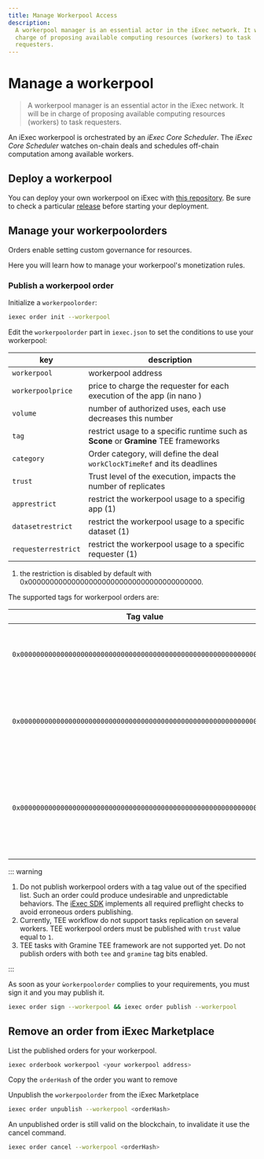 ```yaml
---
title: Manage Workerpool Access
description:
  A workerpool manager is an essential actor in the iExec network. It will be in
  charge of proposing available computing resources (workers) to task
  requesters.
---
```


# Manage a workerpool

> A workerpool manager is an essential actor in the iExec network. It will be in
> charge of proposing available computing resources (workers) to task
> requesters.

An iExec workerpool is orchestrated by an _iExec Core Scheduler_. The _iExec
Core Scheduler_ watches on-chain deals and schedules off-chain computation among
available workers.

## Deploy a workerpool

You can deploy your own workerpool on iExec with
[this repository](https://github.com/iExecBlockchainComputing/deploy-workerpool).
Be sure to check a particular
[release](https://github.com/iExecBlockchainComputing/deploy-workerpool/releases)
before starting your deployment.

## Manage your workerpoolorders

Orders enable setting custom governance for resources.

Here you will learn how to manage your workerpool's monetization rules.

### Publish a workerpool order

Initialize a `workerpoolorder`:

```bash
iexec order init --workerpool
```

Edit the `workerpoolorder` part in `iexec.json` to set the conditions to use
your workerpool:

| key                 | description                                                                          |
| ------------------- | ------------------------------------------------------------------------------------ |
| `workerpool`        | workerpool address                                                                   |
| `workerpoolprice`   | price to charge the requester for each execution of the app (in nano <TokenSymbol />)                |
| `volume`            | number of authorized uses, each use decreases this number                            |
| `tag`               | restrict usage to a specific runtime such as **Scone** or **Gramine** TEE frameworks |
| `category`          | Order category, will define the deal `workClockTimeRef` and its deadlines            |
| `trust`             | Trust level of the execution, impacts the number of replicates                       |
| `apprestrict`       | restrict the workerpool usage to a specifig app (1)                                  |
| `datasetrestrict`   | restrict the workerpool usage to a specific dataset (1)                              |
| `requesterrestrict` | restrict the workerpool usage to a specific requester (1)                            |

1. the restriction is disabled by default with
   0x0000000000000000000000000000000000000000.

The supported tags for workerpool orders are:

| Tag value                                                            | Description                                                                               |
| -------------------------------------------------------------------- | ----------------------------------------------------------------------------------------- |
| `0x0000000000000000000000000000000000000000000000000000000000000000` | Order for the execution of a standard task                                                |
| `0x0000000000000000000000000000000000000000000000000000000000000003` | Order for the execution of a TEE task with Scone framework                                |
| `0x0000000000000000000000000000000000000000000000000000000000000005` | Order for the execution of a TEE task with Gramine framework (reserved value, do not use) |

::: warning

1. Do not publish workerpool orders with a tag value out of the specified list.
   Such an order could produce undesirable and unpredictable behaviors. The
   [iExec SDK](/references/sdk) implements all required preflight checks to
   avoid erroneous orders publishing.
2. Currently, TEE workflow do not support tasks replication on several workers.
   TEE workerpool orders must be published with `trust` value equal to `1`.
3. TEE tasks with Gramine TEE framework are not supported yet. Do not publish
   orders with both `tee` and `gramine` tag bits enabled.

:::

As soon as your `ẁorkerpoolorder` complies to your requirements, you must sign
it and you may publish it.

```bash
iexec order sign --workerpool && iexec order publish --workerpool
```

## Remove an order from iExec Marketplace

List the published orders for your workerpool.

```bash
iexec orderbook workerpool <your workerpool address>
```

Copy the `orderHash` of the order you want to remove

Unpublish the `workerpoolorder` from the iExec Marketplace

```bash
iexec order unpublish --workerpool <orderHash>
```

An unpublished order is still valid on the blockchain, to invalidate it use the
cancel command.

```bash
iexec order cancel --workerpool <orderHash>
```

<script setup>
import TokenSymbol from '@/components/TokenSymbol.vue'
</script>
